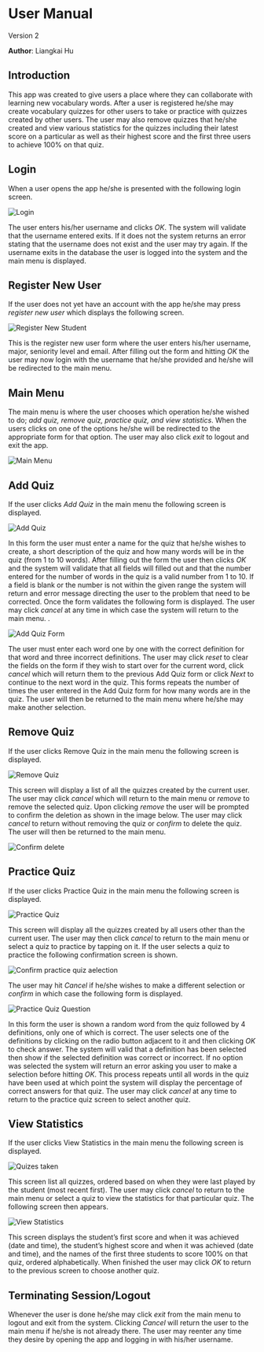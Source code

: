 # User Manual

Version 2

**Author**: Liangkai Hu

## Introduction

This app was created to give users a place where they can collaborate with learning new vocabulary words. After a user is registered he/she may create vocabulary quizzes for other users to take or practice with quizzes created by other users. The user may also remove quizzes that he/she created and view various statistics for the quizzes including their latest score on a particular as well as their highest score and the first three users to achieve 100% on that quiz.

## Login

When a user opens the app he/she is presented with the following login screen.

![Login](manual_images/login_man2.png)

The user enters his/her username and clicks *OK*. The system will validate that the username entered exits. If it does not the system returns an error stating that the username does not exist and the user may try again. If the username exits in the database the user is logged into the system and the main menu is displayed.

## Register New User

If the user does not yet have an account with the app he/she may press *register new user* which displays the following screen.

![Register New Student](manual_images/register_man2.png)

This is the register new user form where the user enters his/her username, major, seniority level and email. After filling out the form and hitting *OK* the user may now login with the username that he/she provided and he/she will be redirected to the main menu.

## Main Menu

The main menu is where the user chooses which operation he/she wished to do; *add quiz, remove quiz, practice quiz, and view statistics*. When the users clicks on one of the options he/she will be redirected to the appropriate form for that option. The user may also click *exit* to logout and exit the app.

![Main Menu](manual_images/mainMenu_man2.png)

## Add Quiz

If the user clicks *Add Quiz* in the main menu the following screen is displayed.

![Add Quiz](manual_images/addQuiz_man2.png)

In this form the user must enter a name for the quiz that he/she wishes to create, a short description of the quiz and how many words will be in the quiz (from 1 to 10 words). After filling out the form the user then clicks *OK* and the system will validate that all fields will filled out and that the number entered for the number of words in the quiz is a valid number from 1 to 10. If a field is blank or the number is not within the given range the system will return and error message directing the user to the problem that need to be corrected. Once the form validates the following form is displayed. The user may click *cancel* at any time in which case the system will return to the main menu.     .

![Add Quiz Form](manual_images/addQuizForm_man2.png)

The user must enter each word one by one with the correct definition for that word and three incorrect definitions. The user may click *reset* to clear the fields on the form if they wish to start over for the current word, click *cancel* which will return them to the previous Add Quiz form or click *Next* to continue to the next word in the quiz. This forms repeats the number of times the user entered in the Add Quiz form for how many words are in the quiz. The user will then be returned to the main menu where he/she may make another selection.

## Remove Quiz

If the user clicks Remove Quiz in the main menu the following screen is displayed.

![Remove Quiz](manual_images/remove_man2.png)

This screen will display a list of all the quizzes created by the current user. The user may click *cancel* which will return to the main menu or *remove* to remove the selected quiz. Upon clicking *remove* the user will be prompted to confirm the deletion as shown in the image below. The user may click *cancel* to return without removing the quiz or *confirm* to delete the quiz. The user will then be returned to the main menu.

![Confirm delete](manual_images/confirm_delete_man2.png)

## Practice Quiz

If the user clicks Practice Quiz in the main menu the following screen is displayed.

![Practice Quiz](manual_images/practiceQuiz_man2.png)

This screen will display all the quizzes created by all users other than the current user. The user may then click *cancel* to return to the main menu or select a quiz to practice by tapping on it. If the user selects a quiz to practice the following confirmation screen is shown.

![Confirm practice quiz aelection](manual_images/confirm_practice_man2.png)

The user may hit *Cancel* if he/she wishes to make a different selection or *confirm* in which case the following form is displayed.

![Practice Quiz Question](manual_images/practiceQuestion_man.png)

In this form the user is shown a random word from the quiz followed by 4 definitions, only one of which is correct. The user selects one of the definitions by clicking on the radio button adjacent to it and then clicking *OK* to check answer. The system will valid that a definition has been selected then show if the selected definition was correct or incorrect. If no option was selected the system will return an error asking you user to make a selection before hitting *OK*. This process repeats until all words in the quiz have been used at which point the system will display the percentage of correct answers for that quiz. The user may click *cancel* at any time to return to the practice quiz screen to select another quiz. 

## View Statistics

If the user clicks View Statistics in the main menu the following screen is displayed.

![Quizes taken](manual_images/stats_man2.png)

This screen list all quizzes, ordered based on when they were last played by the student (most recent first). The user may click *cancel* to return to the main menu or select a quiz to view the statistics for that particular quiz. The following screen then appears. 

![View Statistics](manual_images/viewStats_man2.png)

This screen displays the student’s first score and when it was achieved (date and time), the student’s highest score and when it was achieved (date and time), and the names of the first three students to score 100% on that quiz, ordered alphabetically. When finished the user may click *OK* to return to the previous screen to choose another quiz.

## Terminating Session/Logout

Whenever the user is done he/she may click *exit* from the main menu to logout and exit from the system. Clicking *Cancel* will return the user to the main menu if he/she is not already there. The user may reenter any time they desire by opening the app and logging in with his/her username.


